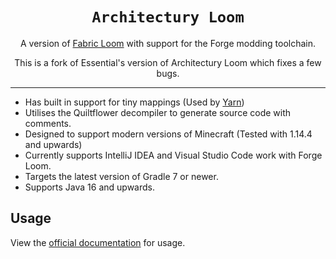 <div align="center">

# `Architectury Loom`
A version of [Fabric Loom](https://github.com/FabricMC/fabric-loom)
with support for the Forge
modding toolchain.

This is a fork of Essential's
version of Architectury Loom
which fixes a few bugs.

</div>

---

* Has built in support for tiny mappings (Used by [Yarn](https://github.com/FabricMC/yarn))
* Utilises the Quiltflower decompiler to generate source code with comments.
* Designed to support modern versions of Minecraft (Tested with 1.14.4 and upwards)
* Currently supports IntelliJ IDEA and Visual Studio Code work with Forge Loom.
* Targets the latest version of Gradle 7 or newer.
* Supports Java 16 and upwards.

## Usage

View the [official documentation](https://architectury.github.io/architectury-documentations/docs/forge_loom/) for usage.